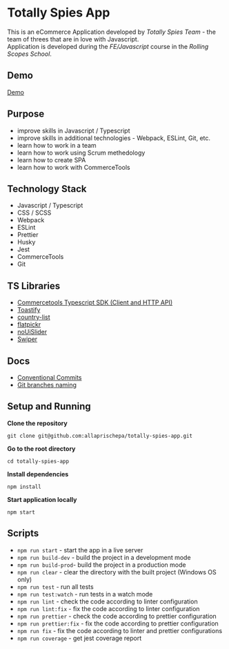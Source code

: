 # Totally Spies App
This is an eCommerce Application developed by *Totally Spies Team* - the team of threes that are in love with Javascript.  
Application is developed during the *FE/Javascript* course in the *Rolling Scopes School*.

## Demo

[Demo](https://drive.google.com/file/d/1dtI6N3ASrNqjqXArgt-f-HvQJtPPoaH4/view?usp=sharing)

## Purpose
- improve skills in Javascript / Typescript
- improve skills in additional technologies - Webpack, ESLint, Git, etc.
- learn how to work in a team
- learn how to work using Scrum methedology
- learn how to create SPA
- learn how to work with CommerceTools

## Technology Stack 
- Javascript / Typescript
- CSS / SCSS
- Webpack
- ESLint
- Prettier
- Husky
- Jest
- CommerceTools
- Git

## TS Libraries
- [Commercetools Typescript SDK (Client and HTTP API)](https://docs.commercetools.com/sdk/js-sdk-getting-started)
- [Toastify](https://www.npmjs.com/package/toastify-js)
- [country-list](https://www.npmjs.com/package/country-list)
- [flatpickr](https://www.npmjs.com/package/flatpickr)
- [noUiSlider](https://www.npmjs.com/package/nouislider)
- [Swiper](https://www.npmjs.com/package/swiper)

## Docs
- [Conventional Commits](https://www.conventionalcommits.org/en/v1.0.0/)
- [Git branches naming](https://dev.to/varbsan/a-simplified-convention-for-naming-branches-and-commits-in-git-il4)

## Setup and Running

**Clone the repository**  
```console
git clone git@github.com:allaprischepa/totally-spies-app.git
```

**Go to the root directory**  
```console
cd totally-spies-app
```

**Install dependencies**  
```console 
npm install
```

**Start application locally**  
```console
npm start
```

## Scripts
- `npm run start` - start the app in a live server  
- `npm run build-dev` - build the project in a development mode
- `npm run build-prod`- build the project in a production mode
- `npm run clear` - clear the directory with the built project (Windows OS only)
- `npm run test` - run all tests
- `npm run test:watch` - run tests in a watch mode
- `npm run lint` - check the code according to linter configuration 
- `npm run lint:fix` - fix the code according to linter configuration 
- `npm run prettier` - check the code according to prettier configuration 
- `npm run prettier:fix` - fix the code according to prettier configuration 
- `npm run fix` - fix the code according to linter and prettier configurations
- `npm run coverage` - get jest coverage report
